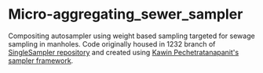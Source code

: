 # Micro-aggregating_sewer_sampler
Compositing autosampler using weight based sampling targeted for sewage sampling in manholes. Code originally housed in 1232 branch of [SingleSampler repository](https://github.com/OPEnSLab-OSU/SingleSampler) and created using [Kawin Pechetratanapanit's sampler framework](https://github.com/OPEnSLab-OSU/OPEnSamplerFramework).
